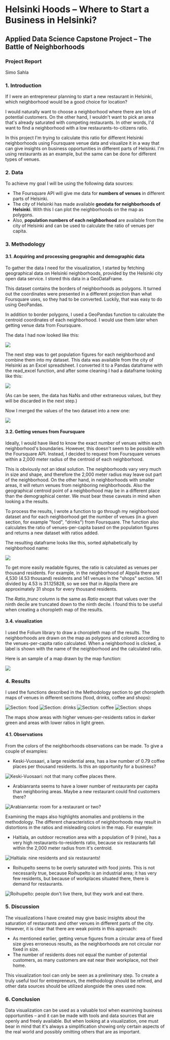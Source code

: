 # Helsinki Hoods – Where to Start a Business in Helsinki?
## Applied Data Science Capstone Project – The Battle of Neighborhoods
### Project Report
 
Simo Sahla


### 1. Introduction
If I were an entrepreneur planning to start a new restaurant in Helsinki, which neighborhood would be a good choice for location? 

I would naturally want to choose a neighborhood where there are lots of potential customers. On the other hand, I wouldn't want to pick an area that's already saturated with competing restaurants. In other words, I'd want to find a neighborhood with a low restaurants-to-citizens ratio.

In this project I'm trying to calculate this ratio for different Helsinki neighborhoods using Foursquare venue data and visualize it in a way that can give insights on business opportunities in different parts of Helsinki. I'm using restaurants as an example, but the same can be done for different types of venues.

### 2. Data
To achieve my goal I will be using the following data sources: 
- The Foursquare API will give me data for **numbers of venues** in different parts of Helsinki.
- The city of Helsinki has made available **geodata for neighborhoods of Helsinki**. With this I can plot the neighborhoods on the map as polygons.
- Also, **population numbers of each neighborhood** are available from the city of Helsinki and can be used to calculate the ratio of venues per capita.

### 3. Methodology
#### 3.1. Acquiring and processing geographic and demographic data

To gather the data I need for the visualization, I started by fetching geographical data on Helsinki neighborhoods, provided by the Helsinki city open data service. I stored this data in a GeoDataFrame.

This dataset contains the borders of neighborhoods as polygons. It turned out the coordinates were presented in a different projection than what Foursquare uses, so they had to be converted. Luckily, that was easy to do using GeoPandas.

In addition to border polygons, I used a GeoPandas function to calculate the centroid coordinates of each neighborhood. I would use them later when getting venue data from Foursquare.

The data I had now looked like this:

![](pics/01_geodata.png)

The next step was to get population figures for each neighborhood and combine them into my dataset. This data was available from the city of Helsinki as an Excel spreadsheet. I converted it to a Pandas dataframe with the read_excel function, and after some cleaning I had a dataframe looking like this:

![](pics/02_popdata.png)

(As can be seen, the data has NaNs and other extraneous values, but they will be discarded in the next step.)

Now I merged the values of the two dataset into a new one:

![](pics/03_geo_pop_data.png)


#### 3.2. Getting venues from Foursquare

Ideally, I would have liked to know the exact number of venues within each neighborhood's boundaries. However, this doesn't seem to be possible with the Foursquare API. Instead, I decided to  request from Foursquare venues within a 2,000 meter radius of the centroid of each neighborhood. 

This is obviously not an ideal solution. The neighborhoods vary very much in size and shape, and therefore the 2,000 meter radius may leave out part of the neighborhood. On the other hand, in neighborhoods with smaller areas, it will return venues from neighboring neighborhoods. Also the geographical centroid point of a neighborhood may be in a different place than the demographical center. We must bear these caveats in mind when looking a the results.

To process the results, I wrote a function to go through my neighborhood dataset and for each neighborhood get the number of venues (in a given section, for example "food", "drinks") from Foursquare. The function also calculates the ratio of venues-per-capita based on the population figures and returns a new dataset with ratios added. 

The resulting dataframe looks like this, sorted alphabetically by neighborhood name:

![](pics/04_ratios_data.png)

To get more easily readable figures, the ratio is calculated as venues per thousand residents. For example, in the neighborhood of Alppila there are 4,530 (4.53 thousand) residents and 141 venues in the "shops" section. 141 divided by 4.53 is 31.125828, so we see that in Alppila there are approximately 31 shops for every thousand residents.

The _Ratio_trunc_ column is the same as _Ratio_ except that values over the ninth decile are truncated down to the ninth decile. I found this to be useful when creating a choropleth map of the results.

#### 3.4. visualization

I used the Folium library to draw a choropleth map of the results. The neighborhoods are drawn on the map as polygons and colored according to the venues-per-capita ratio calculated. When a neighborhood is clicked, a label is shown with the name of the neighborhood and the calculated ratio. 

Here is an sample of a map drawn by the map function:

![](pics/05_map.png)

### 4. Results

I used the functions described in the Methodology section to get choropleth maps of venues in different sections (food, drinks, coffee and shops):

![Section: food](pics/11_map_food_2.png)
![Section: drinks](pics/12_map_drinks_2.png)
![Section: coffee](pics/13_map_coffee_2.png)
![Section: shops](pics/14_map_shops_2.png)

The maps show areas with higher venues-per-residents ratios in darker green and areas with lower ratios in light green.

#### 4.1. Observations
From the colors of the neighborhoods observations can be made. To give a couple of examples:

- Keski-Vuosaari, a large residential area, has a low number of 0.79 coffee places per thousand residents. Is this an opportunity for a business?  

![Keski-Vuosaari: not that many coffee places there.](pics/21_obs_keski-vuosaari.png)

- Arabianranta seems to have a lower number of restaurants per capita than neighboring areas. Maybe a new restaurant could find customers there?

![Arabianranta: room for a restaurant or two?](pics/22_obs_arabia.png)

Examining the maps also highlights anomalies and problems in the methodology. The different characteristics of neighborhoods may result in distortions in the ratios and misleading colors in the map. For example: 

- Haltiala, an outdoor recreation area with a population of 9 (nine), has a very high restaurants-to-residents ratio, because six restaurants fall within the 2,000 meter radius from it's centroid.

![Haltiala: nine residents and six restaurants!](pics/23_obs_haltiala.png)

- Roihupelto seems to be overly saturated with food joints. This is not necessarily true, because Roihupelto is an industrial area; it has very few residents, but because of workplaces situated there, there is demand for restaurants.

![Roihupelto: people don't live there, but they work and eat there.](pics/24_obs_roihupelto.png)

### 5. Discussion

The visualizations I have created may give basic insights about the saturation of restaurants and other venues in different parts of the city. However, it is clear that there are weak points in this approach:

- As mentioned earlier, getting venue figures from a circular area of fixed size gives erroneous results, as the neighborhoods are not circular nor fixed in size.
- The number of residents does not equal the number of potential customers, as many customers are eat near their workplace, not their home.

This visualization tool can only be seen as a preliminary step. To create a truly useful tool for entrepreneurs, the methodology should be refined, and other data sources should be utilized alongside the ones used now.

### 6. Conclusion

Data visualization can be used as a valuable tool when examining business opportunities – and it can be made with tools and data sources that are openly and freely available. But when looking at a visualization, one must bear in mind that it's always a simplification showing only certain aspects of the real world and possibly omitting others that are as important. 
